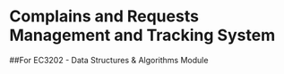 # Complains and Requests Management and Tracking System
##For EC3202 - Data Structures & Algorithms Module
